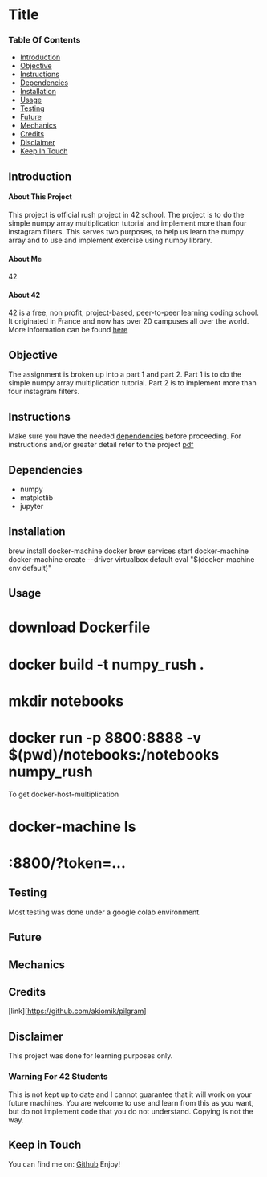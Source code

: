# Title

### Table Of Contents
* [Introduction](#introduction)
* [Objective](#objective)
* [Instructions](#instructions)
* [Dependencies](#dependencies)
* [Installation](#installation)
* [Usage](#usage)
* [Testing](#testing) 
* [Future](#future)
* [Mechanics](#mechanics)
* [Credits](#credits)
* [Disclaimer](#disclaimer)
* [Keep In Touch](#keep-in-touch)

## Introduction  

#### About This Project
This project is official rush project in 42 school. The project is to do the simple numpy array multiplication tutorial and implement more than four instagram filters. This serves two purposes, to help us learn the numpy array and to use and implement exercise using numpy library.
#### About Me
42
#### About 42  
[42][42] is a free, non profit, project-based, peer-to-peer learning coding school. It originated in France and now has over 20 campuses all over the world. More information can be found [here][42] 

## Objective  
The assignment is broken up into a part 1 and part 2.
Part 1 is to do the simple numpy array multiplication tutorial.
Part 2 is to implement more than four instagram filters.

## Instructions
Make sure you have the needed [dependencies](#dependencies) before proceeding.
For instructions and/or greater detail refer to the project [pdf][pdf]

## Dependencies  
* numpy
* matplotlib
* jupyter

## Installation
brew install docker-machine docker
brew services start docker-machine
docker-machine create --driver virtualbox default
eval "$(docker-machine env default)"

## Usage  
# download Dockerfile
# docker build -t numpy_rush .
# mkdir notebooks
# docker run -p 8800:8888 -v $(pwd)/notebooks:/notebooks numpy_rush
To get docker-host-multiplication
# docker-machine ls
# <docker-host-ip>:8800/?token=...

## Testing  
Most testing was done under a google colab environment.

## Future

## Mechanics  

## Credits  
[link][https://github.com/akiomik/pilgram]

## Disclaimer

This project was done for learning purposes only.

### Warning For 42 Students

This is not kept up to date and I cannot guarantee that it will work on your future machines. You are welcome to use and learn from this as you want, but do not implement code that you do not understand. Copying is not the way. 

## Keep in Touch

You can find me on:
[Github][kosehy]
Enjoy!

[42]: http://42.us.org "42 USA"
[pdf]: https://github.com/kosehy/numpy_rush/blob/master/numpy.en.pdf
[kosehy]: https://github.com/kosehy
